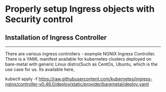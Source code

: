 # Properly setup Ingress objects with Security control

## Installation of Ingress Controller 
---

There are various ingress controllers - example NGNIX Ingress Controller. There is a YAML manifest available for kubernetes clusters deployed on bare-metal with generic Linux distro(Such as CentOs, Ubuntu, which is the use case for us. Its available here, 

kubectl apply -f https://raw.githubusercontent.com/kubernetes/ingress-nginx/controller-v0.46.0/deploy/static/provider/baremetal/deploy.yaml
